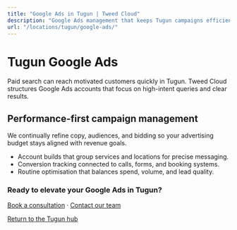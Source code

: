 ```yaml
---
title: "Google Ads in Tugun | Tweed Cloud"
description: "Google Ads management that keeps Tugun campaigns efficient and measurable."
url: "/locations/tugun/google-ads/"
---
```


# Tugun Google Ads

Paid search can reach motivated customers quickly in Tugun. Tweed Cloud structures Google Ads accounts that focus on high-intent queries and clear results.

## Performance-first campaign management

We continually refine copy, audiences, and bidding so your advertising budget stays aligned with revenue goals.

- Account builds that group services and locations for precise messaging.
- Conversion tracking connected to calls, forms, and booking systems.
- Routine optimisation that balances spend, volume, and lead quality.

### Ready to elevate your Google Ads in Tugun?

[Book a consultation](/consultation/) · [Contact our team](/contact/)

[Return to the Tugun hub](/locations/tugun/)
